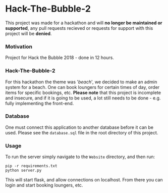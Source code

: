 # Hack-The-Bubble-2
This project was made for a hackathon and will **no longer be maintained or supported**, any pull requests recieved or requests for support with this project will be **denied**.

### Motivation
Project for Hack the Bubble 2018 - done in 12 hours.

### Hack-The-Bubble-2
For this hackathon the theme was '*beach*', we decided to make an admin system for a beach.
One can book loungers for certain times of day, order items for specific bookings, etc.
**Please note** that this project is incomplete and insecure, and if it is going to be used, a lot still needs to be done - e.g. fully implementing the front-end. 

### Database
One must connect this application to another database before it can be used. Please see the `database.sql` file in the root directory of this project.

### Usage
To run the server simply navigate to the `Website` directory, and then run:
```
pip -r requirements.txt
python server.py
```
This will start flask, and allow connections on localhost. From there you can login and start booking loungers, etc.